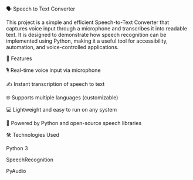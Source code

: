 🗣️ Speech to Text Converter

This project is a simple and efficient Speech-to-Text Converter that captures voice input through a microphone and transcribes it into readable text. It is designed to demonstrate how speech recognition can be implemented using Python, making it a useful tool for accessibility, automation, and voice-controlled applications.

🔧 Features

🎙️ Real-time voice input via microphone

✍️ Instant transcription of speech to text

🌐 Supports multiple languages (customizable)

💻 Lightweight and easy to run on any system

🧠 Powered by Python and open-source speech libraries

🛠️ Technologies Used

Python 3

SpeechRecognition

PyAudio
